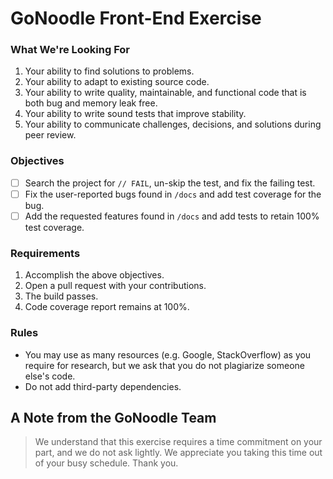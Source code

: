 # GoNoodle Front-End Exercise

### What We're Looking For

1.  Your ability to find solutions to problems.
1.  Your ability to adapt to existing source code.
1.  Your ability to write quality, maintainable, and functional code that is both bug and memory leak free.
1.  Your ability to write sound tests that improve stability.
1.  Your ability to communicate challenges, decisions, and solutions during peer review.

### Objectives

- [ ] Search the project for `// FAIL`, un-skip the test, and fix the failing test.
- [ ] Fix the user-reported bugs found in `/docs` and add test coverage for the bug.
- [ ] Add the requested features found in `/docs` and add tests to retain 100% test coverage.

### Requirements

1.  Accomplish the above objectives.
1.  Open a pull request with your contributions.
1.  The build passes.
1.  Code coverage report remains at 100%.

### Rules

- You may use as many resources (e.g. Google, StackOverflow) as you require for research, but we ask that you do not plagiarize someone else's code.
- Do not add third-party dependencies.

## A Note from the GoNoodle Team

> We understand that this exercise requires a time commitment on your part, and we do not ask lightly. We appreciate you taking this time out of your busy schedule. Thank you.
